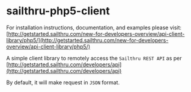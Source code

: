sailthru-php5-client
====================

For installation instructions, documentation, and examples please visit:
[http://getstarted.sailthru.com/new-for-developers-overview/api-client-library/php5/](http://getstarted.sailthru.com/new-for-developers-overview/api-client-library/php5/)

A simple client library to remotely access the `Sailthru REST API` as per [http://getstarted.sailthru.com/developers/api](http://getstarted.sailthru.com/developers/api)

By default, it will make request in `JSON` format.

